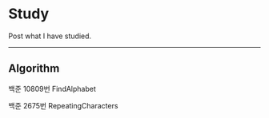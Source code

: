 # Study
Post what I have studied.
______________________
Algorithm
-
백준 10809번 FindAlphabet

백준 2675번 RepeatingCharacters
